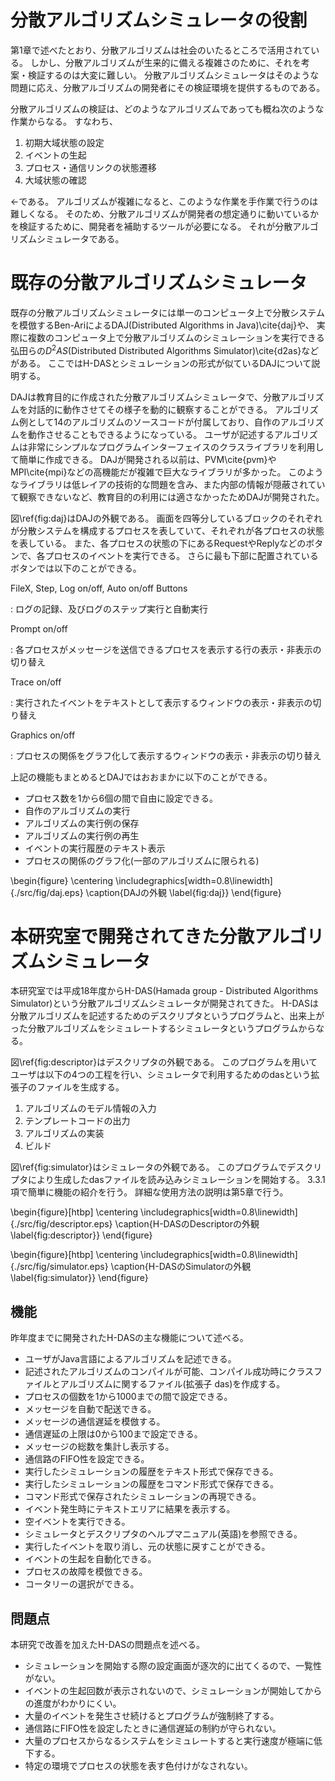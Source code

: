 # 分散アルゴリズムシミュレータの役割

第1章で述べたとおり、分散アルゴリズムは社会のいたるところで活用されている。
しかし、分散アルゴリズムが生来的に備える複雑さのために、それを考案・検証するのは大変に難しい。
分散アルゴリズムシミュレータはそのような問題に応え、分散アルゴリズムの開発者にその検証環境を提供するものである。

分散アルゴリズムの検証は、どのようなアルゴリズムであっても概ね次のような作業からなる。
すなわち、

1. 初期大域状態の設定
2. イベントの生起
3. プロセス・通信リンクの状態遷移
4. 大域状態の確認 <!-- 改段落されないようにしたい -->

<-である。
アルゴリズムが複雑になると、このような作業を手作業で行うのは難しくなる。
そのため、分散アルゴリズムが開発者の想定通りに動いているかを検証するために、開発者を補助するツールが必要になる。
それが分散アルゴリズムシミュレータである。

# 既存の分散アルゴリズムシミュレータ

既存の分散アルゴリズムシミュレータには単一のコンピュータ上で分散システムを模倣するBen-AriによるDAJ(Distributed Algorithms in Java)\cite{daj}や、
実際に複数のコンピュータ上で分散アルゴリズムのシミュレーションを実行できる弘田らの$D^2AS$(Distributed Distributed Algorithms Simulator)\cite{d2as}などがある。
ここではH-DASとシミュレーションの形式が似ているDAJについて説明する。

DAJは教育目的に作成された分散アルゴリズムシミュレータで、分散アルゴリズムを対話的に動作させてその様子を動的に観察することができる。
アルゴリズム例として14のアルゴリズムのソースコードが付属しており、自作のアルゴリズムを動作させることもできるようになっている。
ユーザが記述するアルゴリズムは非常にシンプルなプログラムインターフェイスのクラスライブラリを利用して簡単に作成できる。
DAJが開発される以前は、PVM\cite{pvm}やMPI\cite{mpi}などの高機能だが複雑で巨大なライブラリが多かった。
このようなライブラリは低レイアの技術的な問題を含み、また内部の情報が隠蔽されていて観察できないなど、教育目的の利用には適さなかったためDAJが開発された。

図\ref{fig:daj}はDAJの外観である。
画面を四等分しているブロックのそれぞれが分散システムを構成するプロセスを表していて、それぞれが各プロセスの状態を表している。
また、各プロセスの状態の下にあるRequestやReplyなどのボタンで、各プロセスのイベントを実行できる。
さらに最も下部に配置されているボタンでは以下のことができる。

FileX, Step, Log on/off, Auto on/off Buttons

: ログの記録、及びログのステップ実行と自動実行

Prompt on/off

: 各プロセスがメッセージを送信できるプロセスを表示する行の表示・非表示の切り替え

Trace on/off

: 実行されたイベントをテキストとして表示するウィンドウの表示・非表示の切り替え

Graphics on/off

: プロセスの関係をグラフ化して表示するウィンドウの表示・非表示の切り替え

上記の機能もまとめるとDAJではおおまかに以下のことができる。

- プロセス数を1から6個の間で自由に設定できる。
- 自作のアルゴリズムの実行
- アルゴリズムの実行例の保存
- アルゴリズムの実行例の再生
- イベントの実行履歴のテキスト表示
- プロセスの関係のグラフ化(一部のアルゴリズムに限られる)

\begin{figure}
	\centering
	\includegraphics[width=0.8\linewidth]{./src/fig/daj.eps}
	\caption{DAJの外観 \label{fig:daj}}
\end{figure}

# 本研究室で開発されてきた分散アルゴリズムシミュレータ

本研究室では平成18年度からH-DAS(Hamada group - Distributed Algorithms Simulator)という分散アルゴリズムシミュレータが開発されてきた。
H-DASは分散アルゴリズムを記述するためのデスクリプタというプログラムと、出来上がった分散アルゴリズムをシミュレートするシミュレータというプログラムからなる。

図\ref{fig:descriptor}はデスクリプタの外観である。
このプログラムを用いてユーザは以下の4つの工程を行い、シミュレータで利用するためのdasという拡張子のファイルを生成する。

1. アルゴリズムのモデル情報の入力
2. テンプレートコードの出力
3. アルゴリズムの実装
4. ビルド

図\ref{fig:simulator}はシミュレータの外観である。
このプログラムでデスクリプタにより生成したdasファイルを読み込みシミュレーションを開始する。
3.3.1項で簡単に機能の紹介を行う。
詳細な使用方法の説明は第5章で行う。

\begin{figure}[htbp]
	\centering
	\includegraphics[width=0.8\linewidth]{./src/fig/descriptor.eps}
	\caption{H-DASのDescriptorの外観 \label{fig:descriptor}}
\end{figure}

\begin{figure}[htbp]
	\centering
	\includegraphics[width=0.8\linewidth]{./src/fig/simulator.eps}
	\caption{H-DASのSimulatorの外観 \label{fig:simulator}}
\end{figure}

## 機能

昨年度までに開発されたH-DASの主な機能について述べる。

- ユーザがJava言語によるアルゴリズムを記述できる。
- 記述されたアルゴリズムのコンパイルが可能、コンパイル成功時にクラスファイルとアルゴリズムに関するファイル(拡張子 das)を作成する。
- プロセスの個数を1から1000までの間で設定できる。
- メッセージを自動で配送できる。
- メッセージの通信遅延を模倣する。
- 通信遅延の上限は0から100まで設定できる。
- メッセージの総数を集計し表示する。
- 通信路のFIFO性を設定できる。
- 実行したシミュレーションの履歴をテキスト形式で保存できる。
- 実行したシミュレーションの履歴をコマンド形式で保存できる。
- コマンド形式で保存されたシミュレーションの再現できる。
- イベント発生時にテキストエリアに結果を表示する。
- 空イベントを実行できる。
- シミュレータとデスクリプタのヘルプマニュアル(英語)を参照できる。
- 実行したイベントを取り消し、元の状態に戻すことができる。
- イベントの生起を自動化できる。
- プロセスの故障を模倣できる。
- コータリーの選択ができる。

## 問題点

本研究で改善を加えたH-DASの問題点を述べる。

- シミュレーションを開始する際の設定画面が逐次的に出てくるので、一覧性がない。
- イベントの生起回数が表示されないので、シミュレーションが開始してからの進度がわかりにくい。
- 大量のイベントを発生させ続けるとプログラムが強制終了する。
- 通信路にFIFO性を設定したときに通信遅延の制約が守られない。
- 大量のプロセスからなるシステムをシミュレートすると実行速度が極端に低下する。
- 特定の環境でプロセスの状態を表す色付けがなされない。
